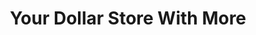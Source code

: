 ---
title: "Your Dollar Store With More"
url: /vancouver/your-dollar-store-with-more/
shop: Kramladen
---